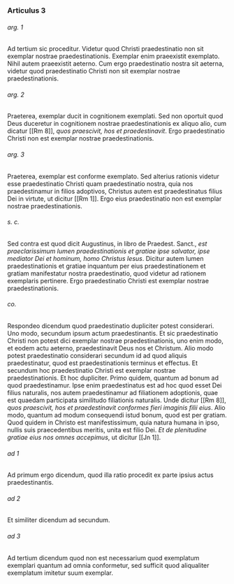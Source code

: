 ### Articulus 3

###### arg. 1
Ad tertium sic proceditur. Videtur quod Christi praedestinatio non sit exemplar nostrae praedestinationis. Exemplar enim praeexistit exemplato. Nihil autem praeexistit aeterno. Cum ergo praedestinatio nostra sit aeterna, videtur quod praedestinatio Christi non sit exemplar nostrae praedestinationis.

###### arg. 2
Praeterea, exemplar ducit in cognitionem exemplati. Sed non oportuit quod Deus duceretur in cognitionem nostrae praedestinationis ex aliquo alio, cum dicatur [[Rm 8]], *quos praescivit, hos et praedestinavit*. Ergo praedestinatio Christi non est exemplar nostrae praedestinationis.

###### arg. 3
Praeterea, exemplar est conforme exemplato. Sed alterius rationis videtur esse praedestinatio Christi quam praedestinatio nostra, quia nos praedestinamur in filios adoptivos, Christus autem est praedestinatus filius Dei in virtute, ut dicitur [[Rm 1]]. Ergo eius praedestinatio non est exemplar nostrae praedestinationis.

###### s. c.
Sed contra est quod dicit Augustinus, in libro de Praedest. Sanct., *est praeclarissimum lumen praedestinationis et gratiae ipse salvator, ipse mediator Dei et hominum, homo Christus Iesus*. Dicitur autem lumen praedestinationis et gratiae inquantum per eius praedestinationem et gratiam manifestatur nostra praedestinatio, quod videtur ad rationem exemplaris pertinere. Ergo praedestinatio Christi est exemplar nostrae praedestinationis.

###### co.
Respondeo dicendum quod praedestinatio dupliciter potest considerari. Uno modo, secundum ipsum actum praedestinantis. Et sic praedestinatio Christi non potest dici exemplar nostrae praedestinationis, uno enim modo, et eodem actu aeterno, praedestinavit Deus nos et Christum. Alio modo potest praedestinatio considerari secundum id ad quod aliquis praedestinatur, quod est praedestinationis terminus et effectus. Et secundum hoc praedestinatio Christi est exemplar nostrae praedestinationis. Et hoc dupliciter. Primo quidem, quantum ad bonum ad quod praedestinamur. Ipse enim praedestinatus est ad hoc quod esset Dei filius naturalis, nos autem praedestinamur ad filiationem adoptionis, quae est quaedam participata similitudo filiationis naturalis. Unde dicitur [[Rm 8]], *quos praescivit, hos et praedestinavit conformes fieri imaginis filii eius*. Alio modo, quantum ad modum consequendi istud bonum, quod est per gratiam. Quod quidem in Christo est manifestissimum, quia natura humana in ipso, nullis suis praecedentibus meritis, unita est filio Dei. *Et de plenitudine gratiae eius nos omnes accepimus*, ut dicitur [[Jn 1]].

###### ad 1
Ad primum ergo dicendum, quod illa ratio procedit ex parte ipsius actus praedestinantis.

###### ad 2
Et similiter dicendum ad secundum.

###### ad 3
Ad tertium dicendum quod non est necessarium quod exemplatum exemplari quantum ad omnia conformetur, sed sufficit quod aliqualiter exemplatum imitetur suum exemplar.

